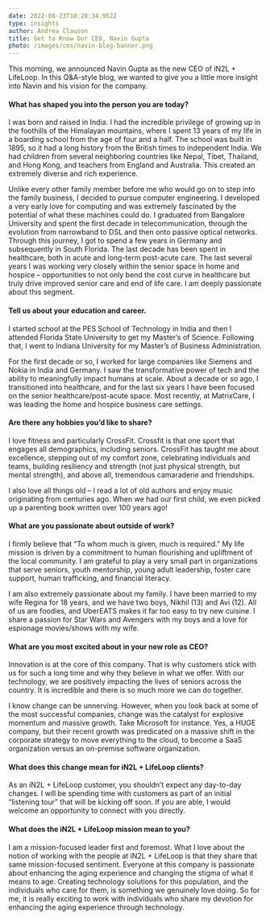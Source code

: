 ```yaml
---
date: 2022-08-23T10:28:34.952Z
type: insights
author: Andrea Clauson
title: Get to Know Our CEO, Navin Gupta
photo: /images/cms/navin-blog-banner.png
---
```

This morning, we announced Navin Gupta as the new CEO of iN2L + LifeLoop. In this Q&A-style blog, we wanted to give you a little more insight into Navin and his vision for the company. 



#### What has shaped you into the person you are today?

I was born and raised in India. I had the incredible privilege of growing up in the foothills of the Himalayan mountains, where I spent 13 years of my life in a boarding school from the age of four and a half. The school was built in 1895, so it had a long history from the British times to independent India. We had children from several neighboring countries like Nepal, Tibet, Thailand, and Hong Kong, and teachers from England and Australia. This created an extremely diverse and rich experience. 

Unlike every other family member before me who would go on to step into the family business, I decided to pursue computer engineering. I developed a very early love for computing and was extremely fascinated by the potential of what these machines could do. I graduated from Bangalore University and spent the first decade in telecommunication, through the evolution from narrowband to DSL and then onto passive optical networks. Through this journey, I got to spend a few years in Germany and subsequently in South Florida. The last decade has been spent in healthcare, both in acute and long-term post-acute care. The last several years I was working very closely within the senior space in home and hospice – opportunities to not only bend the cost curve in healthcare but truly drive improved senior care and end of life care. I am deeply passionate about this segment.

#### Tell us about your education and career.

I started school at the PES School of Technology in India and then I attended Florida State University to get my Master’s of Science. Following that, I went to Indiana University for my Master’s of Business Administration. 

For the first decade or so, I worked for large companies like Siemens and Nokia in India and Germany. I saw the transformative power of tech and the ability to meaningfully impact humans at scale. About a decade or so ago, I transitioned into healthcare, and for the last six years I have been focused on the senior healthcare/post-acute space. Most recently, at MatrixCare, I was leading the home and hospice business care settings. 

#### Are there any hobbies you’d like to share?

I love fitness and particularly CrossFit. Crossfit is that one sport that engages all demographics, including seniors. CrossFit has taught me about excellence, stepping out of my comfort zone, celebrating individuals and teams, building resiliency and strength (not just physical strength, but mental strength), and above all, tremendous camaraderie and friendships.

I also love all things old – I read a lot of old authors and enjoy music originating from centuries ago. When we had our first child, we even picked up a parenting book written over 100 years ago!

#### What are you passionate about outside of work?

I firmly believe that “To whom much is given, much is required.” My life mission is driven by a commitment to human flourishing and upliftment of the local community. I am grateful to play a very small part in organizations that serve seniors, youth mentorship, young adult leadership, foster care support, human trafficking, and financial literacy. 

I am also extremely passionate about my family. I have been married to my wife Regina for 18 years, and we have two boys, Nikhil (13) and Avi (12). All of us are foodies, and UberEATS makes it far too easy to try new cuisine. I share a passion for Star Wars and Avengers with my boys and a love for espionage movies/shows with my wife.

#### What are you most excited about in your new role as CEO?

Innovation is at the core of this company. That is why customers stick with us for such a long time and why they believe in what we offer. With our technology, we are positively impacting the lives of seniors across the country. It is incredible and there is so much more we can do together.

I know change can be unnerving. However, when you look back at some of the most successful companies, change was the catalyst for explosive momentum and massive growth. Take Microsoft for instance. Yes, a HUGE company, but their recent growth was predicated on a massive shift in the corporate strategy to move everything to the cloud, to become a SaaS organization versus an on-premise software organization. 

#### What does this change mean for iN2L + LifeLoop clients?

As an iN2L + LifeLoop customer, you shouldn’t expect any day-to-day changes. I will be spending time with customers as part of an initial “listening tour” that will be kicking off soon. If you are able, I would welcome an opportunity to connect with you directly. 

#### What does the iN2L + LifeLoop mission mean to you?

I am a mission-focused leader first and foremost. What I love about the notion of working with the people at iN2L + LifeLoop is that they share that same mission-focused sentiment. Everyone at this company is passionate about enhancing the aging experience and changing the stigma of what it means to age. Creating technology solutions for this population, and the individuals who care for them, is something we genuinely love doing. So for me, it is really exciting to work with individuals who share my devotion for enhancing the aging experience through technology.